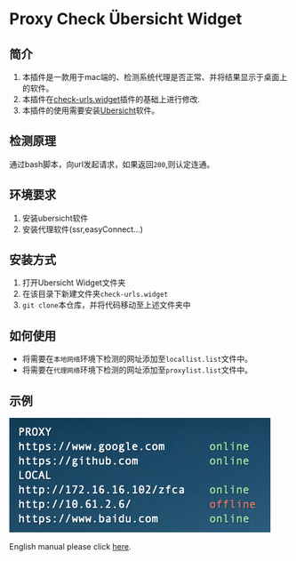 Proxy Check Übersicht Widget
==========================

简介
-------
1. 本插件是一款用于mac端的、检测系统代理是否正常、并将结果显示于桌面上的软件。
2. 本插件在[check-urls.widget](http://tracesof.net/uebersicht-widgets/#check-urls)插件的基础上进行修改.
3. 本插件的使用需要安装[Ubersicht](http://tracesof.net/uebersicht/)软件。

检测原理
-------
通过bash脚本，向url发起请求，如果返回`200`,则认定连通。

环境要求
-------
1. 安装ubersicht软件
2. 安装代理软件(ssr,easyConnect...)

安装方式
-------
1. 打开Ubersicht Widget文件夹
2. 在该目录下新建文件夹`check-urls.widget`
3. `git clone`本仓库，并将代码移动至上述文件夹中

如何使用
-------
- 将需要在`本地网络`环境下检测的网址添加至`locallist.list`文件中。
- 将需要在`代理网络`环境下检测的网址添加至`proxylist.list`文件中。

示例
-------
![Example!](screenshot.png)

English manual please click [here](./README.md).
